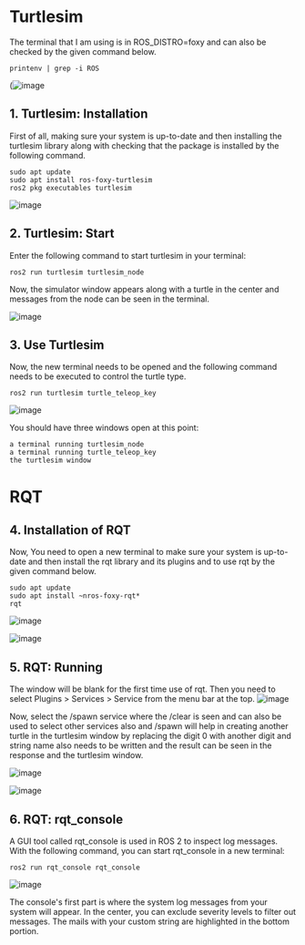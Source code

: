 # Turtlesim
The terminal that I am using is in ROS_DISTRO=foxy and can also be checked by the given command below.

```
printenv | grep -i ROS
```
(![image](https://github.com/sanjiblama28/Github/blob/main/11.PNG)

## 1. Turtlesim: Installation
First of all,  making sure your system is up-to-date and then installing the turtlesim library along with checking that the package is installed by the following command.

```
sudo apt update
sudo apt install ros-foxy-turtlesim
ros2 pkg executables turtlesim
```
![image](https://github.com/sanjiblama28/Github/blob/main/12.PNG)

## 2. Turtlesim: Start

Enter the following command to start turtlesim in your terminal:
```
ros2 run turtlesim turtlesim_node
```
Now, the simulator window appears along with a turtle in the center and messages from the node can be seen in the terminal.    

![image](https://github.com/sanjiblama28/Github/blob/main/13.PNG)
## 3. Use Turtlesim
Now, the new terminal needs to be opened and the following command needs to be executed to control the turtle type.
```
ros2 run turtlesim turtle_teleop_key
```
![image](https://github.com/sanjiblama28/Github/blob/main/l.PNG)

You should have three windows open at this point:
```
a terminal running turtlesim_node 
a terminal running turtle_teleop_key 
the turtlesim window
```

# RQT
## 4. Installation of RQT
Now, You need to open a new terminal to make sure your system is up-to-date and then install the rqt library and its plugins and to use rqt by the given command below.

```
sudo apt update
sudo apt install ~nros-foxy-rqt*
rqt
```
![image](https://github.com/sanjiblama28/Github/blob/main/141.PNG)

![image](https://github.com/sanjiblama28/Github/blob/main/14.PNG)


## 5. RQT: Running 
The window will be blank for the first time use of rqt. Then you need to select Plugins > Services > Service from the menu bar at the top.
![image](https://github.com/sanjiblama28/Github/blob/main/15.PNG)

Now, select the /spawn service where the /clear is seen and can also be used to select other services also and /spawn will help in creating another turtle in the turtlesim window by replacing the digit 0 with another digit and string name also needs to be written and the result can be seen in the response and the turtlesim window.

![image](https://github.com/sanjiblama28/Github/blob/main/161.PNG)

![image](https://github.com/sanjiblama28/Github/blob/main/162.PNG)

## 6. RQT: rqt_console

A GUI tool called rqt_console is used in ROS 2 to inspect log messages.
With the following command, you can start rqt_console in a new terminal:
```
ros2 run rqt_console rqt_console
```
![image](https://github.com/sanjiblama28/Github/blob/main/17.PNG)

The console's first part is where the system log messages from your system will appear.
In the center, you can exclude severity levels to filter out messages.
The mails with your custom string are highlighted in the bottom portion.

